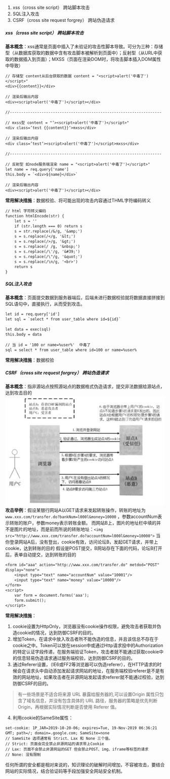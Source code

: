 <!--
 * @Descripttion: 
 * @Author: ganbowen
 * @Date: 2019-12-04 16:11:43
 * @LastEditors: ganbowen
 * @LastEditTime: 2019-12-18 17:32:17
 -->
1. xss（cross site script） 跨站脚本攻击 
2. SQL注入攻击
3. CSRF（cross site request forgrey） 跨站伪造请求
##### xss（cross site script） 跨站脚本攻击 
**基本概念**：xss通常是页面中插入了未验证的攻击性脚本导致。可分为三种：存储型（从数据库获取的数据中含有攻击脚本被解析到页面中）；反射型（从URL中获取的数据插入到页面）；MXSS（页面在渲染DOM时，将攻击脚本插入DOM属性中导致）

```
// 存储型 content从后台获取的数据 content = "<script>alert('中毒了')</script>"
<div>{{content}}</div>

// 渲染后输出内容
<div><script>alert('中毒了')</script></div>

//-------------------------------------------------------------------

// mxss型 content = "‘><script>alert('中毒了')</script>"
<div class=’test {{content}}‘>mxss</div>

// 渲染后输出内容
<div class=’test‘><script>alert('中毒了')</script>mxss</div>

//-------------------------------------------------------------------

// 反射型 如node服务端渲染 name = "<script>alert('中毒了')</script>"
let name = req.query['name']
this.body = `<div>${name}</div>`

// 渲染后输出内容
<div><script>alert('中毒了')</script></div>
```
**常用解决措施**：数据校验、将可能出现的攻击内容通过THML字符编码转义

```
// html 字符转义编码
function htmlEncode(str) {
    let s = ''
    if (str.length === 0) return s
    s = str.replace(/&/g, '&amp;')
    s = s.replace(/</g, '&lt;')
    s = s.replace(/>/g, '&gt;')
    s = s.replace(/ /g, '&nbsp;')
    s = s.replace(/\'/g, '&#39;')
    s = s.replace(/\"/g, '&quot;')
    s = s.replace(/\n/g, '<br>')
    return s
}

```

##### SQL注入攻击
**基本概念**：页面提交数据到服务器端后，后端未进行数据校验就将数据直接拼接到SQL语句中，直接执行，从而受到攻击。

```
let id = req.query['id']
let sql = `select * from user_table where id=${id}`

let data = exec(sql)
this.body = data

// 当 id = '100 or name=%user%'  中毒了
sql = select * from user_table where id=100 or name=%user%
```

**常用解决措施**：数据校验

##### CSRF（cross site request forgrey） 跨站伪造请求
**基本概念**：指非源站点按照源站点的数据格式伪造请求，提交非法数据给源站点，达到攻击目的
![csrf攻击原理](https://raw.githubusercontent.com/ganbowengo/imgs/master/articleImg/cross_site_request_forgrey.webp)
**攻击举例**：假设某银行网站A以GET请求来发起转账操作，转账的地址为 `www.xxx.com/transfer.do?bankNum=l000l&money=10000` ，参数accountNum表示转账的账户，参数money表示转账金额。
而网站B上，图片的地址栏中填的并不是图片的地址，而是前而所说的转账地址：`<img src="http://www.xxx.com/transfer.do?accountNum=l000l&money=10000">`
当你登录网站A后，没有登出，cookie有效，访问论坛B，发起GET请求，并带上cookie，达到转账的目的
假设是POST提交，B网站存在下面的代码，论坛B打开后，表单自动提交，达到转账的目的

```
<form id="aaa" action="http://www.xxx.com/transfer.do" metdod="POST" display="none">
    <input type="text" name="accountNum" value="10001"/>
    <input type="text" name="money" value="10000"/>
</form>
<script>
    var form = document.forms('aaa');
    form.submit();
</script>
```
**常用解决措施**：
1. cookie设置为HttpOnly，浏览器没有cookie操作权限，避免攻击者获取并伪造cookie的情况，达到防御CSRF的目的。
2. 增加Token，在请求中放入攻击者所不能伪造的信息，并且该信总不存在于cookie之中。Token可以放在session中或通过Http请求投中的Authorization的特定认证字段传递，在服务端验证Token，攻击者就不能通过获取cookie中的信息轻易伪造请求通过服务端校验，达到防御CSRF的目的。
3. 通过Referer设置，（IE6或FF2等浏览器可以伪造referer），在HTTP请求的时候会在请求头中自动添加发起请求网站的地址，在服务端校验referer是不是有效的网站地址，如果攻击者在非源网站发起请求referer就不能通过校验，达到防御CSRF的目的。
> 有一些场景是不适合将来源 URL 暴露给服务器的,可以设置Origin 属性只包含了域名信息，并没有包含具体的 URL 路径，服务器的策略是优先判断 Origin，再根据实际情况判断是否使用 Referer 值。
4. 利用cookie的SameSite属性：
```
set-cookie: 1P_JAR=2019-10-20-06; expires=Tue, 19-Nov-2019 06:36:21 GMT; path=/; domain=.google.com; SameSite=none
// SameSite 选项通常有 Strict、Lax 和 None 三个值。
// Strict: 页面会完全禁止非源网站的请求带上Cookie
// Lax: 页面不会禁止非源网站的GET 但会禁止POST、img、iframe等标签的请求
// None: 没有限制
```

任何所谓的安全都是相对来说的，知识理论的破解时间增加，不容被攻击，要结合网站的实际情况，结合验证码等手段加强安全网站安全机制。
